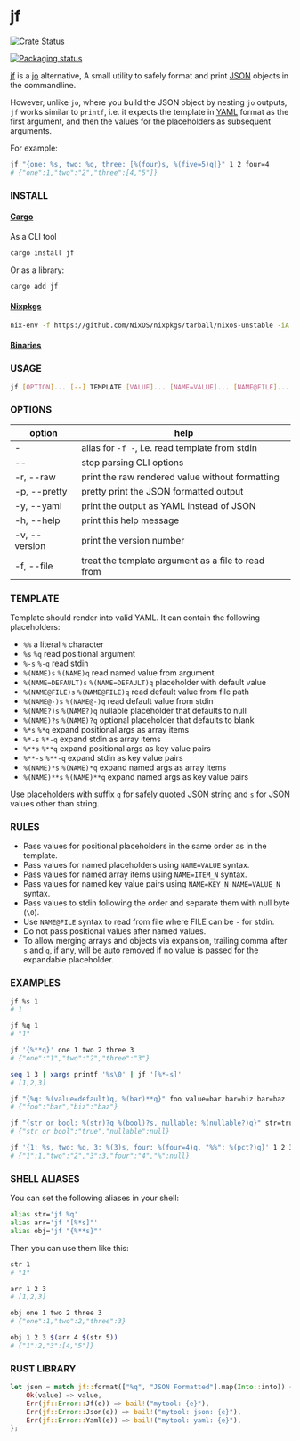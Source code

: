 # jf

[![Crate Status](https://img.shields.io/crates/v/jf.svg)](https://crates.io/crates/jf)

[![Packaging status][repos]][repology]

[jf][jf] is a [jo][jo] alternative, A small utility to safely format and print [JSON][json] objects in the commandline.

However, unlike `jo`, where you build the JSON object by nesting `jo` outputs,
`jf` works similar to `printf`, i.e. it expects the template in [YAML][yaml] format as the first argument, and then the values for the placeholders as subsequent arguments.

For example:

```bash
jf "{one: %s, two: %q, three: [%(four)s, %(five=5)q]}" 1 2 four=4
# {"one":1,"two":"2","three":[4,"5"]}
```

### INSTALL

#### [Cargo][cargo]

As a CLI tool

```bash
cargo install jf
```

Or as a library:

```bash
cargo add jf
```

#### [Nixpkgs][nixpkgs]

```bash
nix-env -f https://github.com/NixOS/nixpkgs/tarball/nixos-unstable -iA jf
```

#### [Binaries][bins]

### USAGE

```bash
jf [OPTION]... [--] TEMPLATE [VALUE]... [NAME=VALUE]... [NAME@FILE]...
```

### OPTIONS

| option        | help                                               |
| ------------- | -------------------------------------------------- |
| -             | alias for `-f -`, i.e. read template from stdin    |
| --            | stop parsing CLI options                           |
| -r, --raw     | print the raw rendered value without formatting    |
| -p, --pretty  | pretty print the JSON formatted output             |
| -y, --yaml    | print the output as YAML instead of JSON           |
| -h, --help    | print this help message                            |
| -v, --version | print the version number                           |
| -f, --file    | treat the template argument as a file to read from |

### TEMPLATE

Template should render into valid YAML. It can contain the following placeholders:

- `%%` a literal `%` character
- `%s` `%q` read positional argument
- `%-s` `%-q` read stdin
- `%(NAME)s` `%(NAME)q` read named value from argument
- `%(NAME=DEFAULT)s` `%(NAME=DEFAULT)q` placeholder with default value
- `%(NAME@FILE)s` `%(NAME@FILE)q` read default value from file path
- `%(NAME@-)s` `%(NAME@-)q` read default value from stdin
- `%(NAME?)s` `%(NAME?)q` nullable placeholder that defaults to null
- `%(NAME)?s` `%(NAME)?q` optional placeholder that defaults to blank
- `%*s` `%*q` expand positional args as array items
- `%*-s` `%*-q` expand stdin as array items
- `%**s` `%**q` expand positional args as key value pairs
- `%**-s` `%**-q` expand stdin as key value pairs
- `%(NAME)*s` `%(NAME)*q` expand named args as array items
- `%(NAME)**s` `%(NAME)**q` expand named args as key value pairs

Use placeholders with suffix `q` for safely quoted JSON string and `s` for JSON values
other than string.

### RULES

- Pass values for positional placeholders in the same order as in the template.
- Pass values for named placeholders using `NAME=VALUE` syntax.
- Pass values for named array items using `NAME=ITEM_N` syntax.
- Pass values for named key value pairs using `NAME=KEY_N NAME=VALUE_N` syntax.
- Pass values to stdin following the order and separate them with null byte (`\0`).
- Use `NAME@FILE` syntax to read from file where FILE can be `-` for stdin.
- Do not pass positional values after named values.
- To allow merging arrays and objects via expansion, trailing comma after `s` and `q`,
  if any, will be auto removed if no value is passed for the expandable placeholder.

### EXAMPLES

```bash
jf %s 1
# 1

jf %q 1
# "1"

jf '{%**q}' one 1 two 2 three 3
# {"one":"1","two":"2","three":"3"}

seq 1 3 | xargs printf '%s\0' | jf '[%*-s]'
# [1,2,3]

jf "{%q: %(value=default)q, %(bar)**q}" foo value=bar bar=biz bar=baz
# {"foo":"bar","biz":"baz"}

jf "{str or bool: %(str)?q %(bool)?s, nullable: %(nullable?)q}" str=true
# {"str or bool":"true","nullable":null}

jf '{1: %s, two: %q, 3: %(3)s, four: %(four=4)q, "%%": %(pct?)q}' 1 2 3=3
# {"1":1,"two":"2","3":3,"four":"4","%":null}
```

### SHELL ALIASES

You can set the following aliases in your shell:

```bash
alias str='jf %q'
alias arr='jf "[%*s]"'
alias obj='jf "{%**s}"'
```

Then you can use them like this:

```bash
str 1
# "1"

arr 1 2 3
# [1,2,3]

obj one 1 two 2 three 3
# {"one":1,"two":2,"three":3}

obj 1 2 3 $(arr 4 $(str 5))
# {"1":2,"3":[4,"5"]}
```

### RUST LIBRARY

```rust
let json = match jf::format(["%q", "JSON Formatted"].map(Into::into)) {
    Ok(value) => value,
    Err(jf::Error::Jf(e)) => bail!("mytool: {e}"),
    Err(jf::Error::Json(e)) => bail!("mytool: json: {e}"),
    Err(jf::Error::Yaml(e)) => bail!("mytool: yaml: {e}"),
};
```

[jf]: https://github.com/sayanarijit/jf
[jo]: https://github.com/jpmens/jo
[yaml]: https://yaml.org
[json]: https://json.org
[bins]: https://github.com/sayanarijit/jf/releases/latest
[cargo]: https://crates.io/crates/jf
[nixpkgs]: https://github.com/NixOS/nixpkgs/blob/nixos-unstable/pkgs/development/tools/jf/default.nix
[repology]: https://repology.org/project/jf/versions
[repos]: https://repology.org/badge/vertical-allrepos/jf.svg

